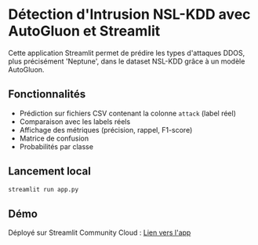 # Détection d'Intrusion NSL-KDD avec AutoGluon et Streamlit

Cette application Streamlit permet de prédire les types d'attaques DDOS, plus précisément 'Neptune', dans le dataset NSL-KDD grâce à un modèle AutoGluon.

## Fonctionnalités
- Prédiction sur fichiers CSV contenant la colonne `attack` (label réel)
- Comparaison avec les labels réels
- Affichage des métriques (précision, rappel, F1-score)
- Matrice de confusion
- Probabilités par classe

## Lancement local
```bash
streamlit run app.py
```

## Démo
Déployé sur Streamlit Community Cloud : [Lien vers l'app](URL_VERS_APP)
